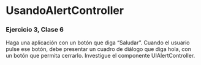 # UsandoAlertController

### Ejercicio 3, Clase 6

Haga una aplicación con un botón que diga “Saludar”. 
Cuando el usuario pulse ese botón, debe presentar un cuadro de diálogo que diga hola, con un botón que permita
cerrarlo. Investigue el componente UIAlertController.
